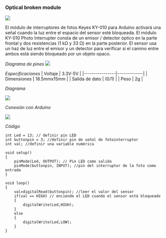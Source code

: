 ### Optical broken module
![](https://416w7b49llop13pkg72rweoc-wpengine.netdna-ssl.com/wp-content/uploads/modulo-ky-010-sensor-foto-interruptor-cdmx-electronica-D_NQ_NP_917506-MLM27963288634_082018-O.jpg)

El módulo de interruptores de fotos Keyes KY-010 para Arduino activará una señal cuando la luz entre el espacio del sensor esté bloqueada.
El módulo KY-010 Photo Interrupter consta de un emisor / detector óptico en la parte frontal y dos resistencias (1 kΩ y 33 Ω) en la parte posterior. El sensor usa un haz de luz entre el emisor y un detector para verificar si el camino entre ambos está siendo bloqueado por un objeto opaco.

*Diagrama de pines*
![](https://www.cdmxelectronica.com/wp-content/uploads/KY-010.png)

*Especificaciones*
| Voltaje        | 3.3V-5V     |
|----------------|-------------|
| Dimensiones    | 18.5mmx15mm |
| Salida de dato | (0/1)       |
| Peso           | 2g          |

*Diagrama*

![](https://lh3.googleusercontent.com/proxy/3s0b_rEoMEm8g5qlpEpGWfyPr_9u2dSKBGcOrSC44m1DeBfiBad2FPt7DAT06i5ZomJELbvZyHFrnxJdnd8w4i4Cb_duFq5BjRUifhSkEp6SrJ_WxzkNWEGgJv7xCB2FVoi5)

*Conexión con Arduino*

![](https://www.google.com/url?sa=i&url=https%3A%2F%2Fleantec.es%2Ftienda%2Fmodulo-de-interruptores-de-fotos-ky-010-photo-interrupter%2F&psig=AOvVaw2zvXD71ZOVH_LOlV9Nrou6&ust=1602624324894000&source=images&cd=vfe&ved=0CAIQjRxqFwoTCODHk4P_r-wCFQAAAAAdAAAAABAZ)

*Código* 

```
int Led = 13; // definir pin LED
int buttonpin = 3; //definir pin de señal de fotointerruptor
int val; //definir una variable numérica

void setup()
{
	pinMode(Led, OUTPUT); // Pin LED como salida
	pinMode(buttonpin, INPUT); //pin del interruptor de la foto como entrada
}

void loop()
{
	val=digitalRead(buttonpin); //leer el valor del sensor
	if(val == HIGH) // enciende el LED cuando el sensor está bloqueado
	{
		digitalWrite(Led,HIGH);
	}
	else
	{
		digitalWrite(Led,LOW);
	}
}
